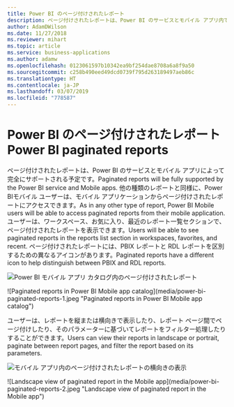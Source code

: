 ```yaml
---
title: Power BI のページ付けされたレポート
description: ページ付けされたレポートは、Power BI のサービスとモバイル アプリ内で最上位の存在になります 。
author: AdamDWilson
ms.date: 11/27/2018
ms.reviewer: mihart
ms.topic: article
ms.service: business-applications
ms.author: adamw
ms.openlocfilehash: 0123061597b10342ea9bf254dae8708a6a8f9a50
ms.sourcegitcommit: c258b490eed49dcd0739f795d263189497aeb86c
ms.translationtype: HT
ms.contentlocale: ja-JP
ms.lasthandoff: 03/07/2019
ms.locfileid: "778587"
---
```

#  <a name="power-bi-paginated-reports"></a><span data-ttu-id="9c8cb-103">Power BI のページ付けされたレポート</span><span class="sxs-lookup"><span data-stu-id="9c8cb-103">Power BI paginated reports</span></span>





<span data-ttu-id="9c8cb-104">ページ付けされたレポートは、Power BI のサービスとモバイル アプリによって完全にサポートされる予定です。</span><span class="sxs-lookup"><span data-stu-id="9c8cb-104">Paginated reports will be fully supported by the Power BI service and Mobile apps.</span></span> <span data-ttu-id="9c8cb-105">他の種類のレポートと同様に、Power BIモバイル ユーザーは、モバイル アプリケーションからページ付けされたレポートにアクセスできます。</span><span class="sxs-lookup"><span data-stu-id="9c8cb-105">As in any other type of report, Power BI Mobile users will be able to access paginated reports from their mobile application.</span></span> <span data-ttu-id="9c8cb-106">ユーザーは、ワークスペース、お気に入り、最近のレポート一覧セクションで、ページ付けされたレポートを表示できます。</span><span class="sxs-lookup"><span data-stu-id="9c8cb-106">Users will be able to see paginated reports in the reports list section in workspaces, favorites, and recent.</span></span> <span data-ttu-id="9c8cb-107">ページ付けされたレポートには、PBIX レポートと RDL レポートを区別するための異なるアイコンがあります。</span><span class="sxs-lookup"><span data-stu-id="9c8cb-107">Paginated reports have a different icon to help distinguish between PBIX and RDL reports.</span></span>

<span data-ttu-id="9c8cb-108">![Power BI モバイル アプリ カタログ内のページ付けされたレポート](media/power-bi-paginated-reports-1.jpeg "Power BI モバイル アプリ カタログ内のページ付けされたレポート")
<!-- Picture 1 --></span><span class="sxs-lookup"><span data-stu-id="9c8cb-108">![Paginated reports in Power BI Mobile app catalog](media/power-bi-paginated-reports-1.jpeg "Paginated reports in Power BI Mobile app catalog")
<!-- Picture 1 --></span></span>

<span data-ttu-id="9c8cb-109">ユーザーは、レポートを縦または横向きで表示したり、レポート ページ間でページ付けしたり、そのパラメーターに基づいてレポートをフィルター処理したりすることができます。</span><span class="sxs-lookup"><span data-stu-id="9c8cb-109">Users can view their reports in landscape or portrait, paginate between report pages, and filter the report based on its parameters.</span></span>

<span data-ttu-id="9c8cb-110">![モバイル アプリ内のページ付けされたレポートの横向きの表示](media/power-bi-paginated-reports-2.jpeg "モバイル アプリ内のページ付けされたレポートの横向きの表示")
<!-- Picture 3 --></span><span class="sxs-lookup"><span data-stu-id="9c8cb-110">![Landscape view of paginated report in the Mobile app](media/power-bi-paginated-reports-2.jpeg "Landscape view of paginated report in the Mobile app")
<!-- Picture 3 --></span></span>

